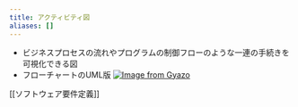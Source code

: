 ```yaml
---
title: アクティビティ図
aliases: []
---
```


- ビジネスプロセスの流れやプログラムの制御フローのような一連の手続きを可視化できる図
- フローチャートのUML版
[![Image from Gyazo](https://i.gyazo.com/cf4ecd13f615bca460180073cb00f61c.png)](https://gyazo.com/cf4ecd13f615bca460180073cb00f61c)

[[ソフトウェア要件定義]]